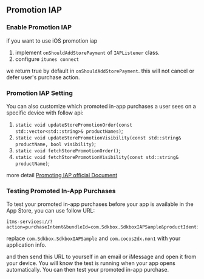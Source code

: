 
## Promotion IAP

### Enable Promotion IAP

if you want to use iOS promotion iap

1. implement `onShouldAddStorePayment` of `IAPListener` class.
2. configure `itunes connect`

we return true by default in `onShouldAddStorePayment`. this will not cancel or defer user's purchase action.

### Promotion IAP Setting

You can also customize which promoted in-app purchases a user sees on a specific device with follow api:

1. `static void updateStorePromotionOrder(const std::vector<std::string>& productNames)`;
2. `static void updateStorePromotionVisibility(const std::string& productName, bool visibility)`;
3. `static void fetchStorePromotionOrder()`;
4. `static void fetchStorePromotionVisibility(const std::string& productName)`;

more detail [Promoting IAP official Document](https://developer.apple.com/library/content/documentation/NetworkingInternet/Conceptual/StoreKitGuide/PromotingIn-AppPurchases/PromotingIn-AppPurchases.html)

### Testing Promoted In-App Purchases

To test your promoted in-app purchases before your app is available in the App Store, you can use follow URL:

```
itms-services://?action=purchaseIntent&bundleId=com.Sdkbox.SdkboxIAPSample&productIdentifier=com.cocos2dx.non1
```

replace `com.Sdkbox.SdkboxIAPSample` and `com.cocos2dx.non1` with your application info.

and then send this URL to yourself in an email or iMessage and open it from your device. You will know the test is running when your app opens automatically. You can then test your promoted in-app purchase.


